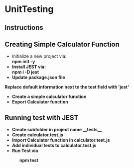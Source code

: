 # UnitTesting

 ## Instructions
 ## Creating Simple Calculator Function 
<ul>        
    <li>Initialize a new project via:</li>
        <strong>npm init -y <strong>
    <li>Install JEST via:</li>
        <strong>npm i -D jest</strong>
    <li>Update package.json file </li>
 </ul>
        <strong>Replace default information next to the test field with 'jest'<Strong>
<ul>
<li>Create a simple calculator function</li>
<li>Export Calculator function</li> 
</ul>

## Running test with JEST 
<ul>  
<li>Create subfolder in project name __tests__</li>
<li>Create calculator.test.js </li>  
<li>Import Calculator function in calculator.test.js</li>
<li>Add individual tests to calculator.test.js</li>
<li>Run Test via</li> 
<ul>
   <strong>npm test </strong>
